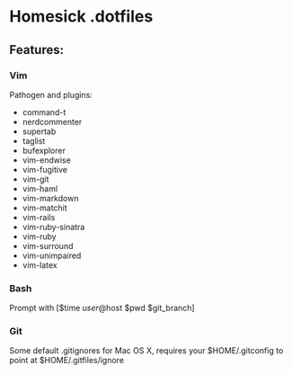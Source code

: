 # Homesick .dotfiles

## Features:

### Vim

Pathogen and plugins:

* command-t
* nerdcommenter
* supertab
* taglist
* bufexplorer
* vim-endwise
* vim-fugitive
* vim-git
* vim-haml
* vim-markdown
* vim-matchit
* vim-rails
* vim-ruby-sinatra
* vim-ruby
* vim-surround
* vim-unimpaired
* vim-latex

### Bash

Prompt with [$time $user@$host $pwd $git_branch]

### Git

Some default .gitignores for Mac OS X, requires your $HOME/.gitconfig to point at $HOME/.gitfiles/ignore
